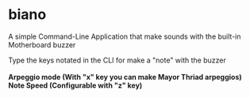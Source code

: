 # biano
A simple Command-Line Application that make sounds with the built-in Motherboard buzzer

Type the keys notated in the CLI for make a "note" with the buzzer<br />
<br />
**Arpeggio mode (With "x" key you can make Mayor Thriad arpeggios)**<br />
**Note Speed (Configurable with "z" key)**<br />
